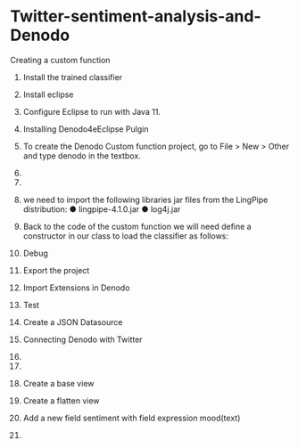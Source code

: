# Twitter-sentiment-analysis-and-Denodo
Creating a custom function
1.	Install the trained classifier
2.	Install eclipse
3.	Configure Eclipse to run with Java 11.
4.	Installing Denodo4eEclipse Pulgin

 
 
5.	To create the Denodo Custom function project, go to File > New > Other and type denodo in the textbox.
 
6.	 
7.	 
8.	we need to import the following libraries jar files from the LingPipe distribution: ● lingpipe-4.1.0.jar ● log4j.jar
 

 
9.	Back to the code of the custom function we will need define a constructor in our class to load the classifier as follows:
 

10.	Debug
 




11.	Export the project
 







12.	Import Extensions in Denodo
 
13.	Test
 











14.	Create a JSON Datasource
 
15.	Connecting Denodo with Twitter
 
16.	 
17.	 
18.	Create a base view
 


19.	Create a flatten view
 


20.	Add a new field sentiment with field expression mood(text)
21.	 














